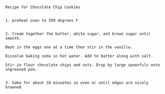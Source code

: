                                                                               Recipe for Chocolate Chip Cookies

                                                                              1. preheat oven to 350 degrees F

                                                                              2. Cream together the butter, white sugar, and brown sugar until smooth. 
                                                                                 Beat in the eggs one at a time then stir in the vanilla.
                                                                                 Dissolve baking soda in hot water. Add to batter along with salt. 
                                                                                 Stir in flour chocolate chips and nuts. Drop by large spoonfuls onto ungreased pan.

                                                                              3. bake for about 10 minuetes in oven or until edges are nicely browned